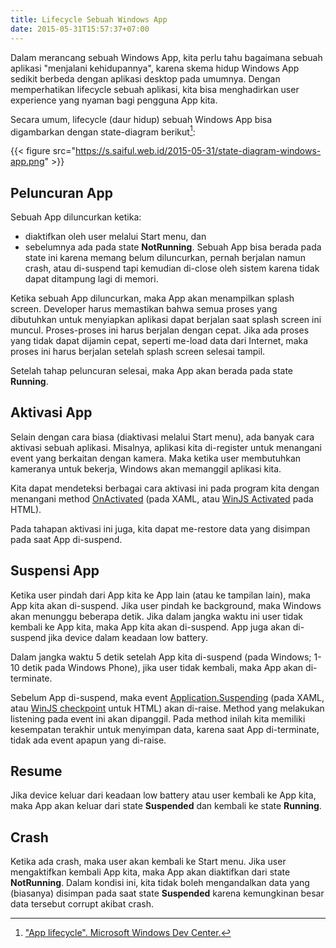```yaml
---
title: Lifecycle Sebuah Windows App
date: 2015-05-31T15:57:37+07:00
---
```

Dalam merancang sebuah Windows App, kita perlu tahu bagaimana sebuah aplikasi "menjalani kehidupannya", karena skema hidup Windows App sedikit berbeda dengan aplikasi desktop pada umumnya. Dengan memperhatikan lifecycle sebuah aplikasi, kita bisa menghadirkan user experience yang nyaman bagi pengguna App kita.

Secara umum, lifecycle (daur hidup) sebuah Windows App bisa digambarkan dengan state-diagram berikut[^1]:

{{< figure src="https://s.saiful.web.id/2015-05-31/state-diagram-windows-app.png" >}}

<!--more-->

## Peluncuran App

Sebuah App diluncurkan ketika:

* diaktifkan oleh user melalui Start menu, dan
* sebelumnya ada pada state **NotRunning**. Sebuah App bisa berada pada state ini karena memang belum diluncurkan, pernah berjalan namun crash, atau di-suspend tapi kemudian di-close oleh sistem karena tidak dapat ditampung lagi di memori.

Ketika sebuah App diluncurkan, maka App akan menampilkan splash screen. Developer harus memastikan bahwa semua proses yang dibutuhkan untuk menyiapkan aplikasi dapat berjalan saat splash screen ini muncul. Proses-proses ini harus berjalan dengan cepat. Jika ada proses yang tidak dapat dijamin cepat, seperti me-load data dari Internet, maka proses ini harus berjalan setelah splash screen selesai tampil.

Setelah tahap peluncuran selesai, maka App akan berada pada state **Running**.

## Aktivasi App

Selain dengan cara biasa (diaktivasi melalui Start menu), ada banyak cara aktivasi sebuah aplikasi. Misalnya, aplikasi kita di-register untuk menangani event yang berkaitan dengan kamera. Maka ketika user membutuhkan kameranya untuk bekerja, Windows akan memanggil aplikasi kita.

Kita dapat mendeteksi berbagai cara aktivasi ini pada program kita dengan menangani method [OnActivated][2] (pada XAML, atau [WinJS Activated][3] pada HTML).

Pada tahapan aktivasi ini juga, kita dapat me-restore data yang disimpan pada saat App di-suspend.

## Suspensi App

Ketika user pindah dari App kita ke App lain (atau ke tampilan lain), maka App kita akan di-suspend. Jika user pindah ke background, maka Windows akan menunggu beberapa detik. Jika dalam jangka waktu ini user tidak kembali ke App kita, maka App kita akan di-suspend. App juga akan di-suspend jika device dalam keadaan low battery.

Dalam jangka waktu 5 detik setelah App kita di-suspend (pada Windows; 1-10 detik pada Windows Phone), jika user tidak kembali, maka App akan di-terminate.

Sebelum App di-suspend, maka event [Application.Suspending][4] (pada XAML, atau [WinJS checkpoint][5] untuk HTML) akan di-raise. Method yang melakukan listening pada event ini akan dipanggil. Pada method inilah kita memiliki kesempatan terakhir untuk menyimpan data, karena saat App di-terminate, tidak ada event apapun yang di-raise.

## Resume

Jika device keluar dari keadaan low battery atau user kembali ke App kita, maka App akan keluar dari state **Suspended** dan kembali ke state **Running**.

## Crash

Ketika ada crash, maka user akan kembali ke Start menu. Jika user mengaktifkan kembali App kita, maka App akan diaktifkan dari state **NotRunning**. Dalam kondisi ini, kita tidak boleh mengandalkan data yang (biasanya) disimpan pada saat state **Suspended** karena kemungkinan besar data tersebut corrupt akibat crash.

[^1]: ["App lifecycle". Microsoft Windows Dev Center.][1]

[1]: https://msdn.microsoft.com/en-us/library/windows/apps/windows.ui.xaml.application.onactivated.aspx
[2]: https://msdn.microsoft.com/en-us/library/windows/apps/windows.ui.xaml.application.onactivated.aspx
[3]: https://msdn.microsoft.com/en-us/library/windows/apps/br212679.aspx
[4]: https://msdn.microsoft.com/en-us/library/windows/apps/windows.ui.xaml.application.suspending.aspx
[5]: https://msdn.microsoft.com/en-us/library/windows/apps/br229839.aspx
